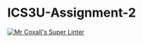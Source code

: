 # ICS3U-Assignment-2

[![Mr Coxall's Super Linter](https://github.com/joannesanthosh/ICS3U-Assignment-2/edit/workflows/Mr%20Coxall's%20Super%20Linter/badge.svg)](https://github.com/joannesanthosh/ICS3U-Assignment-2/edit/actions/)
